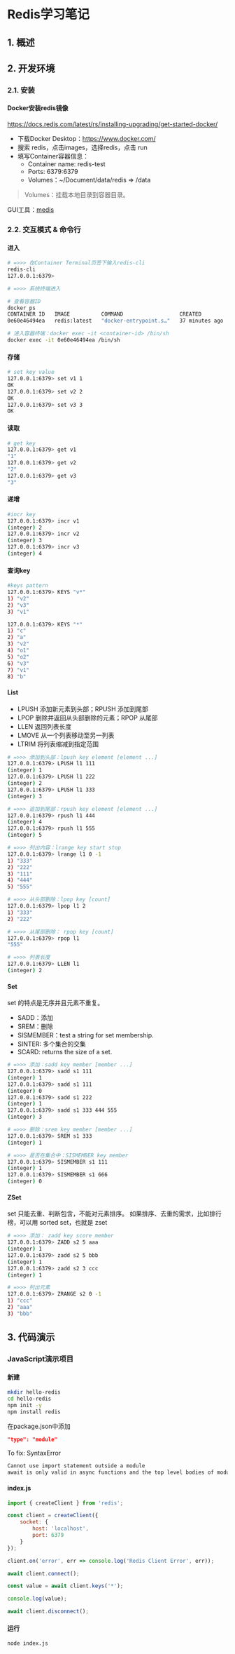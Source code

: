 # Redis学习笔记

## 1. 概述

## 2. 开发环境

### 2.1. 安装

#### Docker安装redis镜像
https://docs.redis.com/latest/rs/installing-upgrading/get-started-docker/

- 下载Docker Desktop：https://www.docker.com/
- 搜索 redis，点击images，选择redis，点击 run
- 填写Container容器信息：
	- Container name: redis-test
	- Ports: 6379:6379
	- Volumes：~/Document/data/redis => /data

> Volumes：挂载本地目录到容器目录。


GUI工具：[medis](https://getmedis.com/)


### 2.2. 交互模式 & 命令行

#### 进入
```sh
# =>>> 在Container Terminal页签下输入redis-cli
redis-cli
127.0.0.1:6379>

# =>>> 系统终端进入

# 查看容器ID
docker ps
CONTAINER ID   IMAGE          COMMAND                  CREATED          STATUS          PORTS                    NAMES
0e60e46494ea   redis:latest   "docker-entrypoint.s…"   37 minutes ago   Up 37 minutes   0.0.0.0:6379->6379/tcp   redis-test

# 进入容器终端：docker exec -it <container-id> /bin/sh
docker exec -it 0e60e46494ea /bin/sh
```

#### 存储
```sh
# set key value
127.0.0.1:6379> set v1 1
OK
127.0.0.1:6379> set v2 2
OK
127.0.0.1:6379> set v3 3
OK
```

#### 读取
```sh
# get key
127.0.0.1:6379> get v1
"1"
127.0.0.1:6379> get v2
"2"
127.0.0.1:6379> get v3
"3"
```

#### 递增
```sh
#incr key
127.0.0.1:6379> incr v1
(integer) 2
127.0.0.1:6379> incr v2
(integer) 3
127.0.0.1:6379> incr v3
(integer) 4
```

#### 查询key
```sh
#keys pattern
127.0.0.1:6379> KEYS "v*"
1) "v2"
2) "v3"
3) "v1"

127.0.0.1:6379> KEYS "*"
1) "c"
2) "a"
3) "v2"
4) "o1"
5) "o2"
6) "v3"
7) "v1"
8) "b"
```

#### List

- LPUSH 添加新元素到头部；RPUSH 添加到尾部
- LPOP 删除并返回从头部删除的元素；RPOP 从尾部
- LLEN 返回列表长度
- LMOVE 从一个列表移动至另一列表
- LTRIM 将列表缩减到指定范围

```sh
# =>>> 添加到头部：lpush key element [element ...]
127.0.0.1:6379> LPUSH l1 111
(integer) 1
127.0.0.1:6379> LPUSH l1 222
(integer) 2
127.0.0.1:6379> LPUSH l1 333
(integer) 3

# =>>> 追加到尾部：rpush key element [element ...]
127.0.0.1:6379> rpush l1 444
(integer) 4
127.0.0.1:6379> rpush l1 555
(integer) 5

# =>>> 列出内容：lrange key start stop
127.0.0.1:6379> lrange l1 0 -1
1) "333"
2) "222"
3) "111"
4) "444"
5) "555"

# =>>> 从头部删除：lpop key [count]
127.0.0.1:6379> lpop l1 2
1) "333"
2) "222"

# =>>> 从尾部删除： rpop key [count]
127.0.0.1:6379> rpop l1
"555"

# =>>> 列表长度
127.0.0.1:6379> LLEN l1
(integer) 2

```

#### Set

set 的特点是无序并且元素不重复。
- SADD：添加
- SREM：删除
- SISMEMBER：test a string for set membership.
- SINTER: 多个集合的交集
- SCARD: returns the size of a set.

```sh
# =>>> 添加：sadd key member [member ...]
127.0.0.1:6379> sadd s1 111
(integer) 1
127.0.0.1:6379> sadd s1 111
(integer) 0
127.0.0.1:6379> sadd s1 222
(integer) 1
127.0.0.1:6379> sadd s1 333 444 555
(integer) 3

# =>>> 删除：srem key member [member ...]
127.0.0.1:6379> SREM s1 333
(integer) 1

# =>>> 是否在集合中：SISMEMBER key member
127.0.0.1:6379> SISMEMBER s1 111
(integer) 1
127.0.0.1:6379> SISMEMBER s1 666
(integer) 0

```

#### ZSet

set 只能去重、判断包含，不能对元素排序。
如果排序、去重的需求，比如排行榜，可以用 sorted set，也就是 zset

```sh
# =>>> 添加： zadd key score member
127.0.0.1:6379> ZADD s2 5 aaa
(integer) 1
127.0.0.1:6379> zadd s2 5 bbb
(integer) 1
127.0.0.1:6379> zadd s2 3 ccc
(integer) 1

# =>>> 列出元素
127.0.0.1:6379> ZRANGE s2 0 -1
1) "ccc"
2) "aaa"
3) "bbb"


```

## 3. 代码演示

### JavaScript演示项目

#### 新建

```sh
mkdir hello-redis
cd hello-redis
npm init -y
npm install redis
```

在package.json中添加
```json
"type": "module"
```

To fix: SyntaxError
```sh
Cannot use import statement outside a module
await is only valid in async functions and the top level bodies of modules
```

#### index.js
```javascript
import { createClient } from 'redis';

const client = createClient({
    socket: {
        host: 'localhost',
        port: 6379
    }
});

client.on('error', err => console.log('Redis Client Error', err));

await client.connect();

const value = await client.keys('*');

console.log(value);

await client.disconnect();
```

#### 运行
```sh
node index.js
```